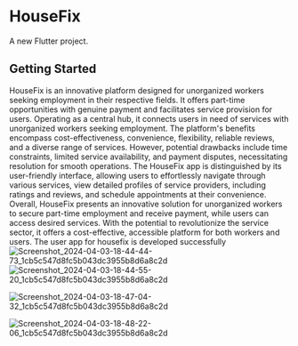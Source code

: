 # HouseFix

A new Flutter project.

## Getting Started

HouseFix is an innovative platform designed for unorganized workers seeking employment in their respective fields. It offers part-time opportunities with genuine payment and facilitates service provision for users. Operating as a central hub, it connects users in need of services with unorganized workers seeking employment.
The platform's benefits encompass cost-effectiveness, convenience, flexibility, reliable reviews, and a diverse range of services. However, potential drawbacks include time constraints, limited service availability, and payment disputes, necessitating resolution for smooth operations.
The HouseFix app is distinguished by its user-friendly interface, allowing users to effortlessly navigate through various services, view detailed profiles of service providers, including ratings and reviews, and schedule appointments at their convenience. 
Overall, HouseFix presents an innovative solution for unorganized workers to secure part-time employment and receive payment, while users can access desired services. With the potential to revolutionize the service sector, it offers a cost-effective, accessible platform for both workers and users.
The user app for housefix is developed successfully
![Screenshot_2024-04-03-18-44-44-73_1cb5c547d8fc5b043dc3955b8d6a8c2d](https://github.com/kushall4178657/mini_project/assets/155051342/a12fc9c8-776d-48e2-bf3f-bee6f0cdda2c)
![Screenshot_2024-04-03-18-44-55-20_1cb5c547d8fc5b043dc3955b8d6a8c2d](https://github.com/kushall4178657/mini_project/assets/155051342/69e38df4-e16b-440e-9be0-2b207be7edc0)



![Screenshot_2024-04-03-18-47-04-32_1cb5c547d8fc5b043dc3955b8d6a8c2d](https://github.com/kushall4178657/mini_project/assets/155051342/ed263c43-d9a6-4e4f-ae33-c58291afc764)


![Screenshot_2024-04-03-18-48-22-06_1cb5c547d8fc5b043dc3955b8d6a8c2d](https://github.com/kushall4178657/mini_project/assets/155051342/98dedd1e-a3c2-40f1-b4f7-8d54ee3e3533)






